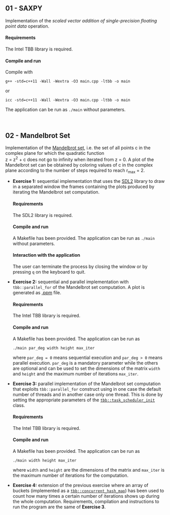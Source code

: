 ## 01 - SAXPY
Implementation of the *scaled vector addition of single-precision floating point data* operation.

#### Requirements
The Intel TBB library is required.

#### Compile and run
Compile with

```g++ -std=c++11 -Wall -Wextra -O3 main.cpp -ltbb -o main```

or

```icc -std=c++11 -Wall -Wextra -O3 main.cpp -ltbb -o main```

The application can be run as ```./main``` without parameters.

<br>

## 02 - Mandelbrot Set
Implementation of the [Mandelbrot set](https://en.wikipedia.org/wiki/Mandelbrot_set), i.e. the set of all points c in the complex plane for which the quadratic function   
z = z<sup>2</sup> + c does not go to infinity when iterated from z = 0. A plot of the Mandelbrot set can be obtained by coloring values of c in the complex plane according to the number of steps required to reach r<sub>max</sub> = 2.<ul><li><b>Exercise 1:</b> sequential implementation that uses the [SDL2](https://wiki.libsdl.org/) library to draw in a separated window the frames containing the plots produced by iterating the Mandelbrot set computation.
#### Requirements
The SDL2 library is required.
#### Compile and run
A Makefile has been provided. The application can be run as ```./main``` without parameters.
#### Interaction with the application
The user can terminate the process by closing the window or by pressing ```q``` on the keyboard to quit.</li><li><b>Exercise 2:</b> sequential and parallel implementation with ```tbb::parallel_for``` of the Mandelbrot set computation. A plot is generated as [.ppm](http://paulbourke.net/dataformats/ppm/) file.
#### Requirements
The Intel TBB library is required.
#### Compile and run
A Makefile has been provided. The application can be run as

```./main par_deg width height max_iter```

where ```par_deg = 0``` means sequential execution and ```par_deg > 0``` means parallel execution. ```par_deg``` is a mandatory parameter while the others are optional and can be used to set the dimensions of the matrix ```width``` and ```height``` and the maximum number of iterations ```max_iter```.</li><li><b>Exercise 3:</b> parallel implementation of the Mandelbrot set computation that exploits ```tbb::parallel_for``` construct using in one case the default number of threads and in another case only one thread. This is done by setting the appropriate parameters of the [```tbb::task_scheduler_init```](https://www.threadingbuildingblocks.org/docs/doxygen/a00150.html) class.
<!--
Other info here: https://software.intel.com/en-us/node/506296
-->
#### Requirements
The Intel TBB library is required.
#### Compile and run
A Makefile has been provided. The application can be run as

```./main width height max_iter```

where ```width``` and ```height``` are the dimensions of the matrix and ```max_iter``` is the maximum number of iterations for the computation.</li><li><b>Exercise 4:</b> extension of the previous exercise where an array of buckets (implemented as a [```tbb::concurrent_hash_map```](https://www.threadingbuildingblocks.org/docs/help/reference/containers_overview/concurrent_hash_map_cls.html)) has been used to count how many times a certain number of iterations shows up during the whole computation. Requirements, compilation and instructions to run the program are the same of <b>Exercise 3</b>.
<!--
Other info on concurrent hash map:
https://software.intel.com/en-us/node/506077
https://stackoverflow.com/questions/23501591/tbb-concurrent-hash-map-find-insert
https://software.intel.com/en-us/blogs/2010/05/14/traversing-concurrent_hash_map-concurrently
-->
</li></ul>
